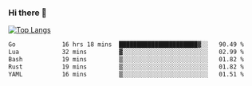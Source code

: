 ### Hi there 👋

<!--
**3Xpl0it3r/3Xpl0it3r** is a ✨ _special_ ✨ repository because its `README.md` (this file) appears on your GitHub profile.

Here are some ideas to get you started:

- 🔭 I’m currently working on ...
- 🌱 I’m currently learning ...
- 👯 I’m looking to collaborate on ...
- 🤔 I’m looking for help with ...
- 💬 Ask me about ...
- 📫 How to reach me: ...
- 😄 Pronouns: ...
- ⚡ Fun fact: ...
-->


[![Top Langs](https://github-readme-stats.vercel.app/api/top-langs/?username=3Xpl0it3r&layout=compact)](https://github.com/3Xpl0it3r/3Xpl0it3r)

<!--START_SECTION:waka-->

```txt
Go             16 hrs 18 mins  ██████████████████████▓░░   90.49 %
Lua            32 mins         ▓░░░░░░░░░░░░░░░░░░░░░░░░   02.99 %
Bash           19 mins         ▒░░░░░░░░░░░░░░░░░░░░░░░░   01.82 %
Rust           19 mins         ▒░░░░░░░░░░░░░░░░░░░░░░░░   01.82 %
YAML           16 mins         ▒░░░░░░░░░░░░░░░░░░░░░░░░   01.51 %
```

<!--END_SECTION:waka-->
